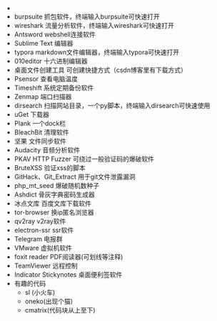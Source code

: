 - 
- burpsuite 抓包软件，终端输入burpsuite可快速打开
- wireshark 流量分析软件，终端输入wireshark可快速打开
- Antsword webshell连接软件
- Sublime Text 编辑器
- typora markdown文件编辑器，终端输入typora可快速打开
- 010editor 十六进制编辑器 
- 桌面文件创建工具 可创建快捷方式（csdn博客里有下载方式）
- Psensor 查看电脑温度
- Timeshift 系统定期备份软件
-  Zenmap 端口扫描器
- dirsearch 扫描网站目录，一个py脚本，终端输入dirsearch可快速使用
- uGet 下载器
- Plank 一个dock栏
- BleachBit 清理软件
- 坚果 文件同步软件
- Audacity 音频分析软件
- PKAV HTTP Fuzzer 可绕过一般验证码的爆破软件
- BruteXSS 验证xss的脚本
- GitHack、Git_Extract 用于git文件泄露漏洞
- php_mt_seed 爆破随机数种子
- Ashdict 骨灰字典密码生成器
- 冰点文库 百度文库下载软件
- tor-browser 换ip匿名浏览器
- qv2ray v2ray软件
- electron-ssr ssr软件
- Telegram 电报群
- VMware 虚拟机软件
- foxit reader PDF阅读器(可划线等注释)
- TeamViewer 远程控制
- Indicator Stickynotes 桌面便利签软件
- 有趣的代码
  - sl (小火车)
  - oneko(出现个猫)
  - cmatrix(代码块从上至下)

